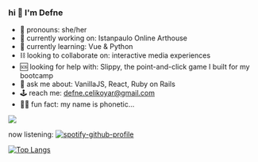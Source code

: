 ### hi 🧿 I'm Defne

- 🥀 pronouns: she/her
- 🧪 currently working on: Istanpaulo Online Arthouse
- 🦇 currently learning: Vue & Python
- ⛓ looking to collaborate on: interactive media experiences
- 🆘 looking for help with: Slippy, the point-and-click game I built for my bootcamp
- 🔮 ask me about: VanillaJS, React, Ruby on Rails
- 🕹 reach me: defne.celikoyar@gmail.com
- 🧞‍♀️ fun fact: my name is phonetic...


![](https://komarev.com/ghpvc/?username=defnecelikoyar&color=yellowgreen&style=flat-square&label=VIEWS)

now listening:
[![spotify-github-profile](https://spotify-github-profile.vercel.app/api/view?uid=defnecelikoyar&cover_image=true&theme=natemoo-re&bar_color=ab4eb1&bar_color_cover=false)](https://github.com/kittinan/spotify-github-profile)

[![Top Langs](https://github-readme-stats.vercel.app/api/top-langs/?username=defnecelikoyar&layout=compact)](https://github.com/anuraghazra/github-readme-stats)
